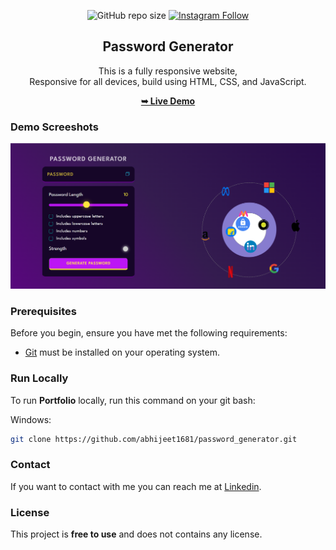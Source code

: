<div align="center">
  
  ![GitHub repo size](https://img.shields.io/github/repo-size/abhijeet1681/password_generator)
  [![Instagram Follow](https://img.shields.io/badge/-Instagram-FF1494)](https://instagram.com/developer_abhii?igshid=ZDdkNTZiNTM=)


  <h2 align="center">Password Generator</h2>

  This is a fully responsive website, <br />Responsive for all devices, build using HTML, CSS, and JavaScript.

  <a href="https://abhi-password-generator.netlify.app/"><strong>➥ Live Demo</strong></a>

</div>


### Demo Screeshots

![Portfolio Desktop Demo](password.png "Desktop Demo")

### Prerequisites

Before you begin, ensure you have met the following requirements:

* [Git](https://git-scm.com/downloads "Download Git") must be installed on your operating system.

### Run Locally

To run **Portfolio** locally, run this command on your git bash:

Windows:

```bash
git clone https://github.com/abhijeet1681/password_generator.git
```

### Contact

If you want to contact with me you can reach me at [Linkedin](www.linkedin.com/in/abhijeet-jadhav-30b625211).

### License

This project is **free to use** and does not contains any license.
